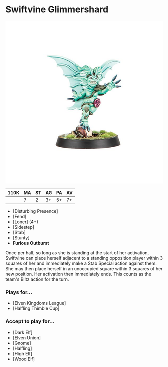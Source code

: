 # Swiftvine Glimmershard

![](../media/starplayers/SwiftvineGlimmershard.jpg)

| 110K | MA | ST | AG | PA | AV |
| ---- | -- | -- | -- | -- | -- |
|      | 7  | 2  | 3+ | 5+ | 7+ |

* [Disturbing Presence]
* [Fend]
* [Loner] (4+)
* [Sidestep]
* [Stab]
* [Stunty]
* **Furious Outburst**

Once per half, so long as she is standing at the start of her activation, Swiftvine can place herself adjacent to a standing opposition player within 3 squares of her and immediately make a Stab Special action against them. She may then place herself in an unoccupied square within 3 squares of her new position. Her activation then immediately ends. This counts as the team's Blitz action for the turn.

### Plays for...

* [Elven Kingdoms League]
* [Halfling Thimble Cup]

### Accept to play for...

* [Dark Elf]
* [Elven Union]
* [Gnome]
* [Halfling]
* [High Elf]
* [Wood Elf]